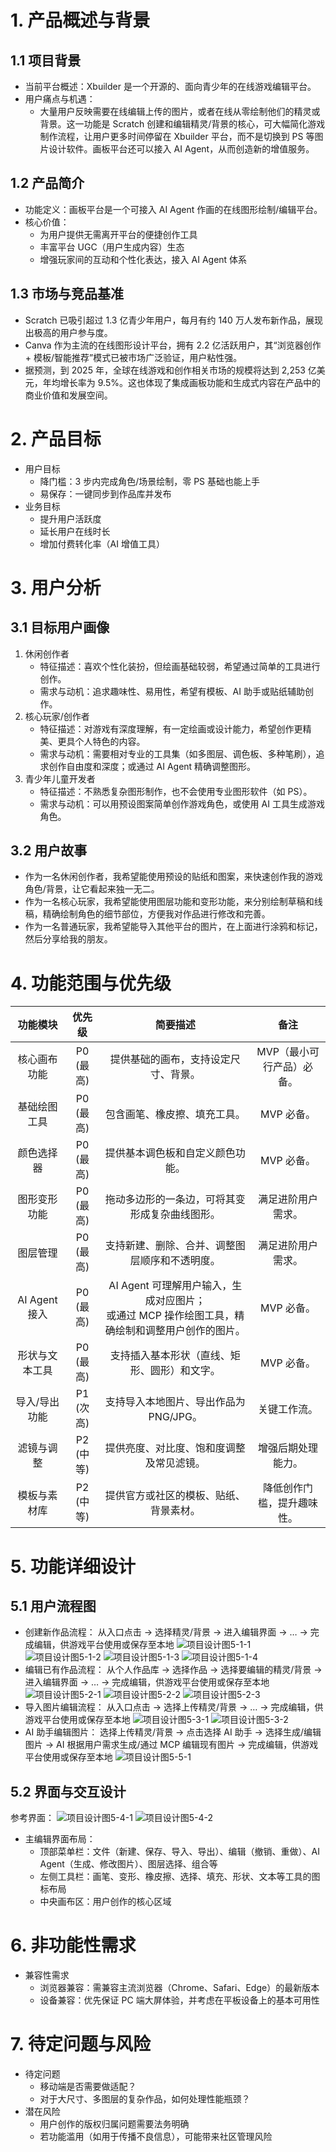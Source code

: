 # 1. 产品概述与背景

## 1.1 项目背景
* 当前平台概述：Xbuilder 是一个开源的、面向青少年的在线游戏编辑平台。
* 用户痛点与机遇：
  * 大量用户反映需要在线编辑上传的图片，或者在线从零绘制他们的精灵或背景。这一功能是 Scratch 创建和编辑精灵/背景的核心，可大幅简化游戏制作流程，让用户更多时间停留在 Xbuilder 平台，而不是切换到 PS 等图片设计软件。画板平台还可以接入 AI Agent，从而创造新的增值服务。

## 1.2 产品简介
* 功能定义：画板平台是一个可接入 AI Agent 作画的在线图形绘制/编辑平台。
* 核心价值：
  * 为用户提供无需离开平台的便捷创作工具
  * 丰富平台 UGC（用户生成内容）生态
  * 增强玩家间的互动和个性化表达，接入 AI Agent 体系

## 1.3 市场与竞品基准
* Scratch 已吸引超过 1.3 亿青少年用户，每月有约 140 万人发布新作品，展现出极高的用户参与度。
* Canva 作为主流的在线图形设计平台，拥有 2.2 亿活跃用户，其“浏览器创作 + 模板/智能推荐”模式已被市场广泛验证，用户粘性强。
* 据预测，到 2025 年，全球在线游戏和创作相关市场的规模将达到 2,253 亿美元，年均增长率为 9.5%。这也体现了集成画板功能和生成式内容在产品中的商业价值和发展空间。

# 2. 产品目标
* 用户目标
  * 降门槛：3 步内完成角色/场景绘制，零 PS 基础也能上手
  * 易保存：一键同步到作品库并发布
* 业务目标
     * 提升用户活跃度
     * 延长用户在线时长
     * 增加付费转化率（AI 增值工具）

# 3. 用户分析

## 3.1 目标用户画像
1. 休闲创作者
   * 特征描述：喜欢个性化装扮，但绘画基础较弱，希望通过简单的工具进行创作。
   * 需求与动机：追求趣味性、易用性，希望有模板、AI 助手或贴纸辅助创作。
2. 核心玩家/创作者
   * 特征描述：对游戏有深度理解，有一定绘画或设计能力，希望创作更精美、更具个人特色的内容。
   * 需求与动机：需要相对专业的工具集（如多图层、调色板、多种笔刷），追求创作自由度和深度；或通过 AI Agent 精确调整图形。
3. 青少年儿童开发者
   * 特征描述：不熟悉复杂图形制作，也不会使用专业图形软件（如 PS）。
   * 需求与动机：可以用预设图案简单创作游戏角色，或使用 AI 工具生成游戏角色。

## 3.2 用户故事
* 作为一名休闲创作者，我希望能使用预设的贴纸和图案，来快速创作我的游戏角色/背景，让它看起来独一无二。
* 作为一名核心玩家，我希望能使用图层功能和变形功能，来分别绘制草稿和线稿，精确绘制角色的细节部位，方便我对作品进行修改和完善。
* 作为一名普通玩家，我希望能导入其他平台的图片，在上面进行涂鸦和标记，然后分享给我的朋友。

# 4. 功能范围与优先级

|    功能模块     |   优先级   |                             简要描述                             |       备注       |
|:-----------:|:-------:|:------------------------------------------------------------:|:--------------:|
|   核心画布功能    | P0 (最高) |                      提供基础的画布，支持设定尺寸、背景。                      | MVP（最小可行产品）必备。 |
|   基础绘图工具    | P0 (最高) |                        包含画笔、橡皮擦、填充工具。                        |    MVP 必备。     |
|    颜色选择器    | P0 (最高) |                       提供基本调色板和自定义颜色功能。                       |    MVP 必备。     |
|   图形变形功能    | P0 (最高) |                   拖动多边形的一条边，可将其变形成复杂曲线图形。                    |   满足进阶用户需求。    |
|    图层管理     | P0 (最高) |                   支持新建、删除、合并、调整图层顺序和不透明度。                    |   满足进阶用户需求。    |
| AI Agent 接入 | P0 (最高) | AI Agent 可理解用户输入，生成对应图片；<br/> 或通过 MCP 操作绘图工具，精确绘制和调整用户创作的图片。 |    MVP 必备。     |
|   形状与文本工具   | P0 (最高) |                    支持插入基本形状（直线、矩形、圆形）和文字。                    |    MVP 必备。     |
|   导入/导出功能   | P1 (次高) |                   支持导入本地图片、导出作品为 PNG/JPG。                    |     关键工作流。     |
|    滤镜与调整    | P2 (中等) |                     提供亮度、对比度、饱和度调整及常见滤镜。                     |   增强后期处理能力。    |
|   模板与素材库    | P2 (中等) |                     提供官方或社区的模板、贴纸、背景素材。                      | 降低创作门槛，提升趣味性。  |

# 5. 功能详细设计

## 5.1 用户流程图
* 创建新作品流程：
从入口点击 → 选择精灵/背景 → 进入编辑界面 → … → 完成编辑，供游戏平台使用或保存至本地
![项目设计图5-1-1](./assets/img-5-1-1.png)
![项目设计图5-1-2](./assets/img-5-1-2.png)
![项目设计图5-1-3](./assets/img-5-1-3.png)
![项目设计图5-1-4](./assets/img-5-1-4.png)
* 编辑已有作品流程：
从个人作品库 → 选择作品 → 选择要编辑的精灵/背景 → 进入编辑界面 → … → 完成编辑，供游戏平台使用或保存至本地
![项目设计图5-2-1](./assets/img-5-2-1.png)
![项目设计图5-2-2](./assets/img-5-2-2.png)
![项目设计图5-2-3](./assets/img-5-2-3.png)
* 导入图片编辑流程：
从入口点击 → 选择上传精灵/背景 → … → 完成编辑，供游戏平台使用或保存至本地
![项目设计图5-3-1](./assets/img-5-3-1.png)
![项目设计图5-3-2](./assets/img-5-3-2.png)
* AI 助手编辑图片：
选择上传精灵/背景 → 点击选择 AI 助手 → 选择生成/编辑图片 → AI 根据用户需求生成/通过 MCP 编辑现有图片 → 完成编辑，供游戏平台使用或保存至本地
![项目设计图5-5-1](./assets/img-5-5-1.png)

## 5.2 界面与交互设计

参考界面：
![项目设计图5-4-1](./assets/img-5-4-1.png)
![项目设计图5-4-2](./assets/img-5-4-2.png)

* 主编辑界面布局：
  * 顶部菜单栏：文件（新建、保存、导入、导出）、编辑（撤销、重做）、AI Agent（生成、修改图片）、图层选择、组合等
  * 左侧工具栏：画笔、变形、橡皮擦、选择、填充、形状、文本等工具的图标布局
  * 中央画布区：用户创作的核心区域

# 6. 非功能性需求
* 兼容性需求
   * 浏览器兼容：需兼容主流浏览器（Chrome、Safari、Edge）的最新版本
   * 设备兼容：优先保证 PC 端大屏体验，并考虑在平板设备上的基本可用性

# 7. 待定问题与风险
* 待定问题
  * 移动端是否需要做适配？
  * 对于大尺寸、多图层的复杂作品，如何处理性能瓶颈？
* 潜在风险
  * 用户创作的版权归属问题需要法务明确
  * 若功能滥用（如用于传播不良信息），可能带来社区管理风险